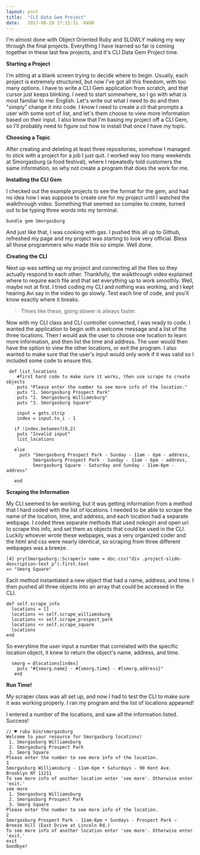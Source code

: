 ```yaml
---
layout: post
title:  "CLI Data Gem Project"
date:   2017-08-28 17:15:31 -0400
---
```



I'm almost done with Object Oriented Ruby and SLOWLY making my way through the final projects. Everything I have learned so far is coming together in these last few projects, and it's CLI Data Gem Project time. 

**Starting a Project**

I'm sitting at a blank screen trying to decide where to begin. Usually, each project is extremely structured, but now I've got all this freedom, with too many options. I have to write a CLI Gem application from scratch, and that cursor just keeps blinking. I need to start somewhere, so I go with what is most familiar to me: English. Let's write out what I need to do and then "simply" change it into code. I know I need to create a cli that prompts a user with some sort of list, and let's them choose to view more information based on their input. I also know that I'm basing my project off a CLI Gem, so I'll probably need to figure out how to install that once I have my topic.  

**Choosing a Topic**

After creating and deleting at least three repositories, somehow I managed to stick with a project for a job I just quit. I worked way too many weekends at Smorgasburg (a food festival), where I repeatedly told customers the same information, so why not create a program that does the work for me.  

**Installing the CLI Gem**

I checked out the example projects to see the format for the gem, and had no idea how I was suppose to create one for my project until I watched the walkthrough video. Something that seemed so complex to create, turned out to be typing three words into my terminal. 

`bundle gem Smorgasburg `

And just like that, I was cooking with gas. I pushed this all up to Github, refreshed my page and my project was starting to look very official. Bless all those programmers who made this so simple. Well done. 

**Creating the CLI**

Next up was setting up my project and connecting all the files so they actually respond to each other. Thankfully, the walkthrough video explained where to require each file and that set everything up to work smoothly. Well, maybe not at first. I tried coding my CLI and nothing was working, and I kept hearing Avi say in the video to go slowly. Test each line of code, and you'll know exactly where it breaks. 
> TImes like these, going slower is always faster.

Now with my CLI class and CLI controller connected, I was ready to code. I wanted the application to begin with a welcome message and a list of the three locations. Then I would ask the user to choose one location to learn more information, and then list the time and address. The user would then have the option to view the other locations, or exit the program. I also wanted to make sure that the user's input would only work if it was valid so I included some code to ensure this.


```
 def list_locations
    #first hard code to make sure it works, then use scrape to create objects
    puts "Please enter the number to see more info of the location."
    puts "1. Smorgasburg Prospect Park"
    puts "2. Smorgasburg Williamsburg"
    puts "3. Smorgasburg Square"
 
    input = gets.strip
    index = input.to_i - 1
 
   if !index.between?(0,2)
    puts "Invalid input"
    list_locations
 
   else
     puts "Smorgasburg Prospect Park - Sunday - 11am - 6pm - address,
          Smorgasburg Prospect Park - Sunday - 11am - 6pm - address,
          Smorgasburg Square - Saturday and Sunday - 11am-6pm - address"
 
   end
```

**Scraping the Information**

My CLI seemed to be working, but it was getting information from a method that I hard coded with the list of locations.
I needed to be able to scrape the name of the location, time, and address, and each location had a separate webpage. I coded three separate methods that used nokogiri and open uri to scrape this info, and set them as objects that could be used in the CLI. Luckily whoever wrote these webpages, was a very organized coder and the html and css were nearly identical, so scraping from three different webpages was a breeze. 

```
[4] pry(Smorgasburg::Scraper)> name = doc.css("div .project-slide-description-text p").first.text
=> "Smorg Square"
```
Each method instantiated a new object that had a name, address, and time. I then pushed all three objects into an array that could be accessed in the CLI. 

```
def self.scrape_info
  locations = []
  locations << self.scrape_williamsburg
  locations << self.scrape_prospect_park
  locations << self.scrape_square
  locations
end
```

So everytime the user input a number that correlated with the specific location object, it knew to return the object's name, address, and time. 

```
  smorg = @locations[index]
    puts "#{smorg.name} - #{smorg.time} - #{smorg.address}"
   end
```
**Run Time!**

My scraper class was all set up, and now I had to test the CLI to make sure it was working properly. I ran my program and the list of locations appeared!

I entered a number of the locations, and saw all the information listed. Success! 

```
// ♥ ruby bin/smorgasburg
Welcome to your resource for Smorgasburg locations!
 1. Smorgasburg Williamsburg
 2. Smorgasburg Prospect Park
 3. Smorg Square
Please enter the number to see more info of the location.
1
Smorgasburg Williamsburg - 11am-6pm • Saturdays - 90 Kent Ave. Brooklyn NY 11211
To see more info of another location enter 'see more'. Otherwise enter 'exit.'
see more
 1. Smorgasburg Williamsburg
 2. Smorgasburg Prospect Park
 3. Smorg Square
Please enter the number to see more info of the location.
2
Smorgasburg Prospect Park - 11am-6pm • Sundays - Prospect Park – Breeze Hill (East Drive at Lincoln Rd.)
To see more info of another location enter 'see more'. Otherwise enter 'exit.'
exit
Goodbye!
```




